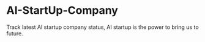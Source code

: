 # AI-StartUp-Company
Track latest AI startup company status, AI startup is the power to bring us to future.
